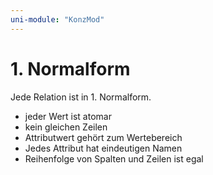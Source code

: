 ```yaml
---
uni-module: "KonzMod"
---
```


# 1. Normalform

Jede Relation ist in 1. Normalform.

- jeder Wert ist atomar
- kein gleichen Zeilen
- Attributwert gehört zum Wertebereich
- Jedes Attribut hat eindeutigen Namen
- Reihenfolge von Spalten und Zeilen ist egal
